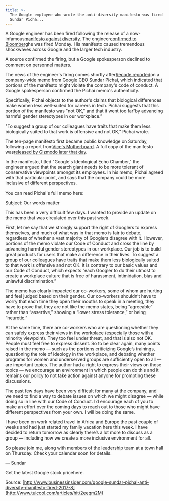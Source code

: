 ```yaml
---
title: >-
  The Google employee who wrote the anti-diversity manifesto was fired after CEO
  Sundar Picha...
---
```


A Google engineer has been fired following the release of a now-infamous[manifesto against diversity](http://www.businessinsider.com/google-engineer-anti-diversity-manifesto-causes-uproar-2017-8). The engineer[confirmed to Bloomberg](https://www.bloomberg.com/news/articles/2017-08-08/google-fires-employee-behind-controversial-diversity-memo?cmpid=socialflow-twitter-business&utm_content=business&utm_campaign=socialflow-organic&utm_source=twitter&utm_medium=social)he was fired Monday. His manifesto caused tremendous shockwaves across Google and the larger tech industry.

A source confirmed the firing, but a Google spokesperson declined to comment on personnel matters.

The news of the engineer's firing comes shortly after[Recode reported](https://www.recode.net/2017/8/7/16110696/firing-google-ceo-employee-penned-controversial-memo-on-women-has-violated-its-code-of-conduct)on a company-wide memo from Google CEO Sundar Pichai, which indicated that portions of the manifesto might violate the company's code of conduct. A Google spokesperson confirmed the Pichai memo's authenticity.

Specifically, Pichai objects to the author's claims that biological differences make women less well-suited for careers in tech. Pichai suggests that this portion of the manifesto was "not OK," and that it went too far“by advancing harmful gender stereotypes in our workplace.”

"To suggest a group of our colleagues have traits that make them less biologically suited to that work is offensive and not OK," Pichai wrote.

The ten-page manifesto first became public knowledge on Saturday, following a report from[Vice's Motherboard](https://motherboard.vice.com/en_us/article/kzbm4a/employees-anti-diversity-manifesto-goes-internally-viral-at-google). A full copy of the manifesto was[released by Gizmodo later that day](http://gizmodo.com/exclusive-heres-the-full-10-page-anti-diversity-screed-1797564320). 

In the manifesto, titled "Google's Ideological Echo Chamber," the engineer argued that the search giant needs to be more tolerant of conservative viewpoints amongst its employees. In his memo, Pichai agreed with that particular point, and says that the company could be more inclusive of different perspectives.

You can read Pichai's full memo here:

Subject: Our words matter

This has been a very difficult few days. I wanted to provide an update on the memo that was circulated over this past week.

First, let me say that we strongly support the right of Googlers to express themselves, and much of what was in that memo is fair to debate, regardless of whether a vast majority of Googlers disagree with it. However, portions of the memo violate our Code of Conduct and cross the line by advancing harmful gender stereotypes in our workplace. Our job is to build great products for users that make a difference in their lives. To suggest a group of our colleagues have traits that make them less biologically suited to that work is offensive and not OK. It is contrary to our basic values and our Code of Conduct, which expects “each Googler to do their utmost to create a workplace culture that is free of harassment, intimidation, bias and unlawful discrimination.”

The memo has clearly impacted our co-workers, some of whom are hurting and feel judged based on their gender. Our co-workers shouldn’t have to worry that each time they open their mouths to speak in a meeting, they have to prove that they are not like the memo states, being “agreeable” rather than “assertive,” showing a “lower stress tolerance,” or being “neurotic.”

At the same time, there are co-workers who are questioning whether they can safely express their views in the workplace \(especially those with a minority viewpoint\). They too feel under threat, and that is also not OK. People must feel free to express dissent. So to be clear again, many points raised in the memo — such as the portions criticizing Google’s trainings, questioning the role of ideology in the workplace, and debating whether programs for women and underserved groups are sufficiently open to all — are important topics. The author had a right to express their views on those topics — we encourage an environment in which people can do this and it remains our policy to not take action against anyone for prompting these discussions.

The past few days have been very difficult for many at the company, and we need to find a way to debate issues on which we might disagree — while doing so in line with our Code of Conduct. I’d encourage each of you to make an effort over the coming days to reach out to those who might have different perspectives from your own. I will be doing the same.

I have been on work related travel in Africa and Europe the past couple of weeks and had just started my family vacation here this week. I have decided to return tomorrow as clearly there’s a lot more to discuss as a group — including how we create a more inclusive environment for all.

So please join me, along with members of the leadership team at a town hall on Thursday. Check your calendar soon for details.

— Sundar

Get the latest Google stock pricehere.



Source: [http://www.businessinsider.com/google-sundar-pichai-anti-diversity-manifesto-fired-2017-8](http://www.tuicool.com/articles/hit/2eeqm2M)

